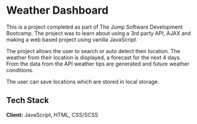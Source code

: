 
# Weather Dashboard

This is a project completed as part of The Jump Software Development Bootcamp. The project was to learn about using a 3rd party API, AJAX and making a web based project using vanilla JavaScript.

The project allows the user to search or auto detect their location. The weather from their location is displayed, a forecast for the next 4 days. From the data from the API weather tips are generated and future weather conditions.

The user can save locations which are stored in local storage.
## Tech Stack

**Client:** JavaScript, HTML, CSS/SCSS



